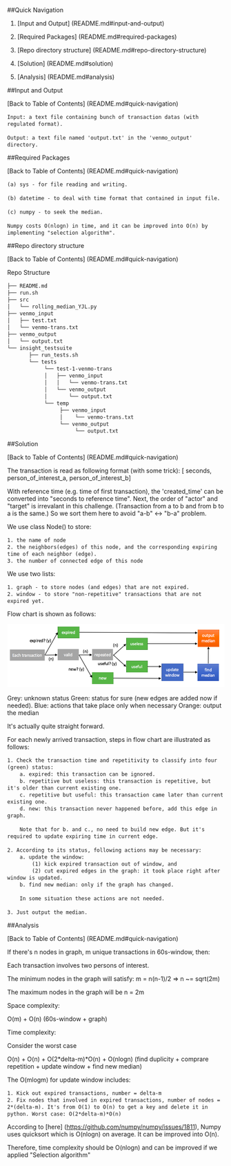##Quick Navigation

1. [Input and Output] (README.md#input-and-output)

2. [Required Packages] (README.md#required-packages)

3. [Repo directory structure] (README.md#repo-directory-structure)

4. [Solution] (README.md#solution)

5. [Analysis] (README.md#analysis)

##Input and Output

[Back to Table of Contents] (README.md#quick-navigation)

    Input: a text file containing bunch of transaction datas (with regulated format). 

    Output: a text file named 'output.txt' in the 'venmo_output' directory.

##Required Packages

[Back to Table of Contents] (README.md#quick-navigation)

    (a) sys - for file reading and writing.

    (b) datetime - to deal with time format that contained in input file.

    (c) numpy - to seek the median.

    Numpy costs O(nlogn) in time, and it can be improved into O(n) by implementing "selection algorithm". 

##Repo directory structure

[Back to Table of Contents] (README.md#quick-navigation)

Repo Structure

	├── README.md 
	├── run.sh
	├── src
	│  	└── rolling_median_YJL.py
	├── venmo_input
	│   ├── test.txt
    │   └── venmo-trans.txt
	├── venmo_output
	│   └── output.txt
	└── insight_testsuite
	 	   ├── run_tests.sh
		   └── tests
	        	└── test-1-venmo-trans
        		│   ├── venmo_input
        		│   │   └── venmo-trans.txt
        		│   └── venmo_output
        		│       └── output.txt
        		└── temp
            		 ├── venmo_input
            		 │	  └── venmo-trans.txt
            		 └── venmo_output
            			  └── output.txt

##Solution

[Back to Table of Contents] (README.md#quick-navigation)

The transaction is read as following format (with some trick):
[ seconds, person_of_interest_a, person_of_interest_b]

With reference time (e.g. time of first transaction), the 'created_time' can be converted into "seconds to reference time".
Next, the order of "actor" and "target" is irrevalant in this challenge. (Transaction from a to b and from b to a is the same.) So we sort them here to avoid "a-b" <-> "b-a" problem.

We use class Node() to store:

    1. the name of node
    2. the neighbors(edges) of this node, and the corresponding expiring time of each neighbor (edge).
    3. the number of connected edge of this node

We use two lists:

    1. graph - to store nodes (and edges) that are not expired.
    2. window - to store "non-repetitive" transactions that are not expired yet.

Flow chart is shown as follows:

![flow-chart](images/flowchart.png)

Grey: unknown status
Green: status for sure (new edges are added now if needed).
Blue: actions that take place only when necessary
Orange: output the median

It's actually quite straight forward.

For each newly arrived transaction, steps in flow chart are illustrated as follows:

    1. Check the transaction time and repetitivity to classify into four (green) status:
        a. expired: this transaction can be ignored.
        b. repetitive but useless: this transaction is repetitive, but it's older than current existing one.
        c. repetitive but useful: this transaction came later than current existing one.
        d. new: this transaction never happened before, add this edge in graph.

        Note that for b. and c., no need to build new edge. But it's required to update expiring time in current edge.

    2. According to its status, following actions may be necessary:
        a. update the window:
            (1) kick expired transaction out of window, and 
            (2) cut expired edges in the graph: it took place right after window is updated.
        b. find new median: only if the graph has changed.

        In some situation these actions are not needed.

    3. Just output the median.



##Analysis

[Back to Table of Contents] (README.md#quick-navigation)

If there's n nodes in graph, m unique transactions in 60s-window, then:

Each transaction involves two persons of interest.

The minimum nodes in the graph will satisfy: m = n(n-1)/2 => n ~= sqrt(2m)

The maximum nodes in the graph will be n = 2m

Space complexity:

O(m) + O(n) (60s-window + graph)

Time complexity:

Consider the worst case

O(n) + O(n) + O(2*delta-m)*O(n) + O(nlogn)
(find duplicity + comprare repetition + update window + find new median)

The O(mlogm) for update window includes:

    1. Kick out expired transactions, number = delta-m
    2. Fix nodes that involved in expired transactions, number of nodes = 2*(delta-m). It's from O(1) to O(n) to get a key and delete it in python. Worst case: O(2*delta-m)*O(n)

According to [here] (https://github.com/numpy/numpy/issues/1811), Numpy uses quicksort which is O(nlogn) on average. It can be improved into O(n).

Therefore, time complexity should be O(nlogn) and can be improved if we applied "Selection algorithm"


